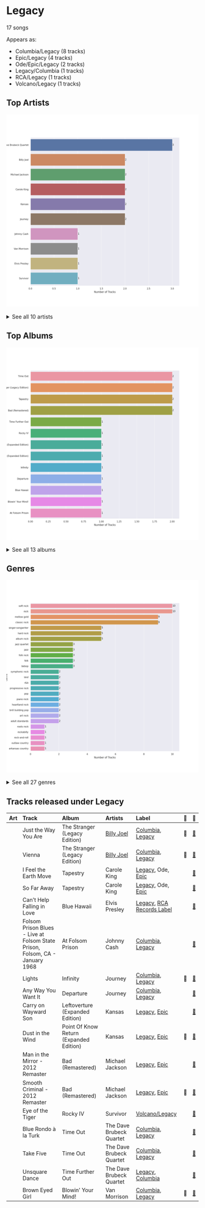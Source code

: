 # Legacy

17 songs

Appears as:
- Columbia/Legacy (8 tracks)
- Epic/Legacy (4 tracks)
- Ode/Epic/Legacy (2 tracks)
- Legacy/Columbia (1 tracks)
- RCA/Legacy (1 tracks)
- Volcano/Legacy (1 tracks)

## Top Artists

![Bar chart of top 10 artists](../images/labels/legacy/artists.png)


<details>
<summary>See all 10 artists</summary>

|   Number of Tracks | Art                                                                                              | Artist                                 | 🔗                                                           |
|-------------------:|:-------------------------------------------------------------------------------------------------|:---------------------------------------|:------------------------------------------------------------|
|                  3 | <img src="https://i.scdn.co/image/b6f7dc3c16f95e6df120af205d4007f518b01e0e" alt="" width="50" /> | The Dave Brubeck Quartet               | [🔗](https://open.spotify.com/artist/4iRZAbYvBqnxrbs6K25aJ7) |
|                  2 | <img src="https://i.scdn.co/image/ab6761610000e5eb712c7643e8aa18a4aca6c811" alt="" width="50" /> | [Billy Joel](../artists/billy_joel.md) | [🔗](https://open.spotify.com/artist/6zFYqv1mOsgBRQbae3JJ9e) |
|                  2 | <img src="https://i.scdn.co/image/ab6761610000e5eb0e08ea2c4d6789fbf5cbe0aa" alt="" width="50" /> | Michael Jackson                        | [🔗](https://open.spotify.com/artist/3fMbdgg4jU18AjLCKBhRSm) |
|                  2 | <img src="https://i.scdn.co/image/813fde33623cbfd065053789cf1ffb22b55efd4a" alt="" width="50" /> | Carole King                            | [🔗](https://open.spotify.com/artist/319yZVtYM9MBGqmSQnMyY6) |
|                  2 | <img src="https://i.scdn.co/image/ab6761610000e5ebe924bdfec5ce73220c15cd25" alt="" width="50" /> | Kansas                                 | [🔗](https://open.spotify.com/artist/2hl0xAkS2AIRAu23TVMBG1) |
|                  2 | <img src="https://i.scdn.co/image/ab6761610000e5ebe848dfb35ea4969099662dfd" alt="" width="50" /> | Journey                                | [🔗](https://open.spotify.com/artist/0rvjqX7ttXeg3mTy8Xscbt) |
|                  1 | <img src="https://i.scdn.co/image/ab6761610000e5eb152cf48cf9541c7061570857" alt="" width="50" /> | Johnny Cash                            | [🔗](https://open.spotify.com/artist/6kACVPfCOnqzgfEF5ryl0x) |
|                  1 | <img src="https://i.scdn.co/image/ab6761610000e5eb5885f6c2d3ecf8e08bdfa472" alt="" width="50" /> | Van Morrison                           | [🔗](https://open.spotify.com/artist/44NX2ffIYHr6D4n7RaZF7A) |
|                  1 | <img src="https://i.scdn.co/image/ab6761610000e5eb9a93e273380982dff84c0d7c" alt="" width="50" /> | Elvis Presley                          | [🔗](https://open.spotify.com/artist/43ZHCT0cAZBISjO8DG9PnE) |
|                  1 | <img src="https://i.scdn.co/image/da30acd2c9d0f32f5f5a2d69f32c2d30335466b5" alt="" width="50" /> | Survivor                               | [🔗](https://open.spotify.com/artist/26bcq2nyj5GB7uRr558iQg) |

</details>


## Top Albums

![Bar chart of top 13 albums](../images/labels/legacy/albums.png)


<details>
<summary>See all 13 albums</summary>

|   Number of Tracks | Art                                                                                              | Album                                   | 🔗                                                          |
|-------------------:|:-------------------------------------------------------------------------------------------------|:----------------------------------------|:-----------------------------------------------------------|
|                  2 | <img src="https://i.scdn.co/image/ab67616d0000b27300ace5d3c5bffc123ef1eb51" alt="" width="50" /> | Time Out                                | [🔗](https://open.spotify.com/album/0nTTEAhCZsbbeplyDMIFuA) |
|                  2 | <img src="https://i.scdn.co/image/ab67616d0000b2736ce61113662ecf693b605ee5" alt="" width="50" /> | The Stranger (Legacy Edition)           | [🔗](https://open.spotify.com/album/1Mhn9VosyjtWn4dMPFlna6) |
|                  2 | <img src="https://i.scdn.co/image/ab67616d0000b27323350feac07f56d8b96f33d5" alt="" width="50" /> | Tapestry                                | [🔗](https://open.spotify.com/album/12n11cgnpjXKLeqrnIERoS) |
|                  2 | <img src="https://i.scdn.co/image/ab67616d0000b27362e97ae5072de10850578af5" alt="" width="50" /> | Bad (Remastered)                        | [🔗](https://open.spotify.com/album/3Us57CjssWnHjTUIXBuIeH) |
|                  1 | <img src="https://i.scdn.co/image/ab67616d0000b2737ea560d522ef653c268d79c9" alt="" width="50" /> | Time Further Out                        | [🔗](https://open.spotify.com/album/0eMXd1VtCXCkuGWn9JjRDT) |
|                  1 | <img src="https://i.scdn.co/image/ab67616d0000b273f4a2ccbe20d6d52f16816812" alt="" width="50" /> | Rocky IV                                | [🔗](https://open.spotify.com/album/3t3BbpFJiGcXl4jI5CRLLA) |
|                  1 | <img src="https://i.scdn.co/image/ab67616d0000b27359f0f56a7cd13526b5b4204c" alt="" width="50" /> | Point Of Know Return (Expanded Edition) | [🔗](https://open.spotify.com/album/6oU298pdPTCQnMx1PYwyUA) |
|                  1 | <img src="https://i.scdn.co/image/ab67616d0000b2731be40e44db112e123e5e8b51" alt="" width="50" /> | Leftoverture (Expanded Edition)         | [🔗](https://open.spotify.com/album/7MejfRSNnrpcLZIxkeZDqR) |
|                  1 | <img src="https://i.scdn.co/image/ab67616d0000b2731b2a9188ac775e16998eb78d" alt="" width="50" /> | Infinity                                | [🔗](https://open.spotify.com/album/7K4Nk5fHkCuzNm5A6mdo2U) |
|                  1 | <img src="https://i.scdn.co/image/ab67616d0000b2737e8045e318486885fe243817" alt="" width="50" /> | Departure                               | [🔗](https://open.spotify.com/album/2OyVtIEp7O7a6o82DF4Ba5) |
|                  1 | <img src="https://i.scdn.co/image/ab67616d0000b273f96cefb0197694ad440c3314" alt="" width="50" /> | Blue Hawaii                             | [🔗](https://open.spotify.com/album/7xe8VI48TxUpU1IIo0RfGi) |
|                  1 | <img src="https://i.scdn.co/image/ab67616d0000b2733f29a976eea00141514ab936" alt="" width="50" /> | Blowin' Your Mind!                      | [🔗](https://open.spotify.com/album/7dsWupQRlFuhG8FGiQAUjC) |
|                  1 | <img src="https://i.scdn.co/image/ab67616d0000b2734a04593b7c149dc7b725683e" alt="" width="50" /> | At Folsom Prison                        | [🔗](https://open.spotify.com/album/4TJIdlY9hGSSTO1kUs1neh) |

</details>


## Genres

![Bar chart of top 27 genres](../images/labels/legacy/genres.png)


<details>
<summary>See all 27 genres</summary>

|   Number of Tracks | Genre                                               |
|-------------------:|:----------------------------------------------------|
|                 10 | [soft rock](../genres/soft_rock.md)                 |
|                 10 | [rock](../genres/rock.md)                           |
|                  9 | [mellow gold](../genres/mellow_gold.md)             |
|                  9 | [classic rock](../genres/classic_rock.md)           |
|                  5 | [singer-songwriter](../genres/singer_songwriter.md) |
|                  5 | hard rock                                           |
|                  5 | album rock                                          |
|                  3 | jazz quartet                                        |
|                  3 | jazz                                                |
|                  3 | folk rock                                           |
|                  3 | folk                                                |
|                  3 | bebop                                               |
|                  2 | symphonic rock                                      |
|                  2 | soul                                                |
|                  2 | [r&b](../genres/r_b.md)                             |
|                  2 | progressive rock                                    |
|                  2 | [pop](../genres/pop.md)                             |
|                  2 | piano rock                                          |
|                  2 | heartland rock                                      |
|                  2 | brill building pop                                  |
|                  2 | art rock                                            |
|                  2 | [adult standards](../genres/adult_standards.md)     |
|                  1 | roots rock                                          |
|                  1 | rockabilly                                          |
|                  1 | rock-and-roll                                       |
|                  1 | outlaw country                                      |
|                  1 | arkansas country                                    |

</details>


## Tracks released under Legacy

| Art                                                                                              | Track                                                                        | Album                                   | Artists                                | Label                                                          | 💚   | 🔗                                                          |
|:-------------------------------------------------------------------------------------------------|:-----------------------------------------------------------------------------|:----------------------------------------|:---------------------------------------|:---------------------------------------------------------------|:----|:-----------------------------------------------------------|
| <img src="https://i.scdn.co/image/ab67616d0000b2736ce61113662ecf693b605ee5" alt="" width="50" /> | Just the Way You Are                                                         | The Stranger (Legacy Edition)           | [Billy Joel](../artists/billy_joel.md) | [Columbia](columbia.md), [Legacy](legacy.md)                   | 💚   | [🔗](https://open.spotify.com/track/49MHCPzvMLXhRjDantBMVH) |
| <img src="https://i.scdn.co/image/ab67616d0000b2736ce61113662ecf693b605ee5" alt="" width="50" /> | Vienna                                                                       | The Stranger (Legacy Edition)           | [Billy Joel](../artists/billy_joel.md) | [Columbia](columbia.md), [Legacy](legacy.md)                   | 💚   | [🔗](https://open.spotify.com/track/4U45aEWtQhrm8A5mxPaFZ7) |
| <img src="https://i.scdn.co/image/ab67616d0000b27323350feac07f56d8b96f33d5" alt="" width="50" /> | I Feel the Earth Move                                                        | Tapestry                                | Carole King                            | [Legacy](legacy.md), Ode, [Epic](epic.md)                      |     | [🔗](https://open.spotify.com/track/1BWsOxeMx83OrKGCV4gxly) |
| <img src="https://i.scdn.co/image/ab67616d0000b27323350feac07f56d8b96f33d5" alt="" width="50" /> | So Far Away                                                                  | Tapestry                                | Carole King                            | [Legacy](legacy.md), Ode, [Epic](epic.md)                      |     | [🔗](https://open.spotify.com/track/4HHge4zAyIw3pkrtFzmwCl) |
| <img src="https://i.scdn.co/image/ab67616d0000b273f96cefb0197694ad440c3314" alt="" width="50" /> | Can't Help Falling in Love                                                   | Blue Hawaii                             | Elvis Presley                          | [Legacy](legacy.md), [RCA Records Label](rca_records_label.md) |     | [🔗](https://open.spotify.com/track/44AyOl4qVkzS48vBsbNXaC) |
| <img src="https://i.scdn.co/image/ab67616d0000b2734a04593b7c149dc7b725683e" alt="" width="50" /> | Folsom Prison Blues - Live at Folsom State Prison, Folsom, CA - January 1968 | At Folsom Prison                        | Johnny Cash                            | [Columbia](columbia.md), [Legacy](legacy.md)                   |     | [🔗](https://open.spotify.com/track/2fDHuS1PTkHBbCWWZF1ph9) |
| <img src="https://i.scdn.co/image/ab67616d0000b2731b2a9188ac775e16998eb78d" alt="" width="50" /> | Lights                                                                       | Infinity                                | Journey                                | [Columbia](columbia.md), [Legacy](legacy.md)                   | 💚   | [🔗](https://open.spotify.com/track/7EHmKkyAr6MZv5Y2FdZbXw) |
| <img src="https://i.scdn.co/image/ab67616d0000b2737e8045e318486885fe243817" alt="" width="50" /> | Any Way You Want It                                                          | Departure                               | Journey                                | [Columbia](columbia.md), [Legacy](legacy.md)                   |     | [🔗](https://open.spotify.com/track/71SvEDmsOwIWw1IozsZoMA) |
| <img src="https://i.scdn.co/image/ab67616d0000b2731be40e44db112e123e5e8b51" alt="" width="50" /> | Carry on Wayward Son                                                         | Leftoverture (Expanded Edition)         | Kansas                                 | [Legacy](legacy.md), [Epic](epic.md)                           |     | [🔗](https://open.spotify.com/track/4DMKwE2E2iYDKY01C335Uw) |
| <img src="https://i.scdn.co/image/ab67616d0000b27359f0f56a7cd13526b5b4204c" alt="" width="50" /> | Dust in the Wind                                                             | Point Of Know Return (Expanded Edition) | Kansas                                 | [Legacy](legacy.md), [Epic](epic.md)                           | 💚   | [🔗](https://open.spotify.com/track/6zeE5tKyr8Nu882DQhhSQI) |
| <img src="https://i.scdn.co/image/ab67616d0000b27362e97ae5072de10850578af5" alt="" width="50" /> | Man in the Mirror - 2012 Remaster                                            | Bad (Remastered)                        | Michael Jackson                        | [Legacy](legacy.md), [Epic](epic.md)                           |     | [🔗](https://open.spotify.com/track/3c7Ctlw9MKlIQPxRH3fOTt) |
| <img src="https://i.scdn.co/image/ab67616d0000b27362e97ae5072de10850578af5" alt="" width="50" /> | Smooth Criminal - 2012 Remaster                                              | Bad (Remastered)                        | Michael Jackson                        | [Legacy](legacy.md), [Epic](epic.md)                           | 💚   | [🔗](https://open.spotify.com/track/5T7ywazdGIydr6JCW6t02j) |
| <img src="https://i.scdn.co/image/ab67616d0000b273f4a2ccbe20d6d52f16816812" alt="" width="50" /> | Eye of the Tiger                                                             | Rocky IV                                | Survivor                               | [Volcano/Legacy](volcano.md)                                   |     | [🔗](https://open.spotify.com/track/2KH16WveTQWT6KOG9Rg6e2) |
| <img src="https://i.scdn.co/image/ab67616d0000b27300ace5d3c5bffc123ef1eb51" alt="" width="50" /> | Blue Rondo à la Turk                                                         | Time Out                                | The Dave Brubeck Quartet               | [Columbia](columbia.md), [Legacy](legacy.md)                   |     | [🔗](https://open.spotify.com/track/7CrNF9zL7tIQ2269DVxzST) |
| <img src="https://i.scdn.co/image/ab67616d0000b27300ace5d3c5bffc123ef1eb51" alt="" width="50" /> | Take Five                                                                    | Time Out                                | The Dave Brubeck Quartet               | [Columbia](columbia.md), [Legacy](legacy.md)                   |     | [🔗](https://open.spotify.com/track/1YQWosTIljIvxAgHWTp7KP) |
| <img src="https://i.scdn.co/image/ab67616d0000b2737ea560d522ef653c268d79c9" alt="" width="50" /> | Unsquare Dance                                                               | Time Further Out                        | The Dave Brubeck Quartet               | [Legacy](legacy.md), [Columbia](columbia.md)                   |     | [🔗](https://open.spotify.com/track/2VUo8O3ymKRYNgj97ZG2kM) |
| <img src="https://i.scdn.co/image/ab67616d0000b2733f29a976eea00141514ab936" alt="" width="50" /> | Brown Eyed Girl                                                              | Blowin' Your Mind!                      | Van Morrison                           | [Columbia](columbia.md), [Legacy](legacy.md)                   | 💚   | [🔗](https://open.spotify.com/track/3yrSvpt2l1xhsV9Em88Pul) |

